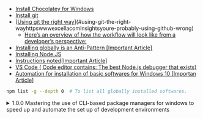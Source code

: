<!-- TOC -->

- [Install Chocolatey for Windows](#install-chocolatey-for-windows)
- [Install git](#install-git)
- [[Using git the right way]('https://www.excella.com/insights/youre-probably-using-github-wrong')](#using-git-the-right-wayhttpswwwexcellacominsightsyoure-probably-using-github-wrong)
  - [Here’s an overview of how the workflow will look like from a developer’s perspective:](#heres-an-overview-of-how-the-workflow-will-look-like-from-a-developers-perspective)
- [Installing globally is an Anti-Pattern [Important Article]](#installing-globally-is-an-anti-pattern-important-article)
- [Installing Node.JS](#installing-nodejs)
- [Instructions noted[Important Article]](#instructions-notedimportant-article)
- [VS Code ( Code editor contains: The best Node.js debugger that exists)](#vs-code--code-editor-contains-the-best-nodejs-debugger-that-exists)
- [Automation for installation of basic softwares for Windows 10 [Importan Article]](#automation-for-installation-of-basic-softwares-for-windows-10-importan-article)

<!-- /TOC -->

```bash
npm list -g --depth 0  # To list all globally installed softwares.
```
<details>
<summary>1.0.0 Mastering the use of CLI-based package managers for windows to speed up and automate the set up of development environments</summary>

# Install Chocolatey for Windows

1. Launch the start menu
2. Start typing in `PowerShell`
3. Run Windows PowerShell as Administrator

```powershell
PS> Set-ExecutionPolicy AllSigned; iex ((New-Object System.Net.WebClient).DownloadString('https://chocolatey.org/install.ps1'))
```
4. Verify your installation by executing `choco` in the `PowerShell`

# Install git

```powershell
PS> choco install git -y
PS> git --version
PS> refreshenv # You can avoid relaunching you Terminal and save some time by refreshing or sourcing your environment variables
```

# [Using git the right way]('https://www.excella.com/insights/youre-probably-using-github-wrong')

> Fully leverage all the capabilities that GitHub provides. You can cut redundancies, errors and save much need time in the process. Also we can use Review Ninja for code reviews.

Why git ??
* Your working copy and your local copy(a.k.a cloned repository) are kept separate.
* You commit your changes against your local copy and then sync your changes with the central copy(a.k.a remote repository)
* You may use [Git Command Line tools](https://git-scm.com/book/en/v2/Getting-Started-The-Command-Line) or GUI tools like [Git Extensions](https://gitextensions.github.io/) or [Tower](https://www.git-tower.com/) to interact with your local copy or the central copy. You may encounter merge conflicts along the way, where two people have changed the same line of the source code. There are robust tools available such as [kdiff3](kdiff3.sourceforge.net) or [Kaleidoscope](www.kaleidoscopeapp.com) to efficiently handle such conflicts when they happen.
* GitHub
  * it implements integrated issue tracking
  * collaborative code
  * reviewing
  * team management
  * great integrations
  * security
  * extensibility and more
  * GitHub will automatically link specific commits to issues making it much easier to locate the piece of code that fixes a specific issue.
* [Git Danger Zone 1](https://stackoverflow.com/questions/3895453/how-do-i-make-a-git-commit-in-the-past)
* [Git Danger Zone 2](https://stackoverflow.com/questions/1125968/how-do-i-force-git-pull-to-overwrite-local-files)

## Here’s an overview of how the workflow will look like from a developer’s perspective:

* When starting to work on an issue, new feature or even the most minor code change create a branch, include issue number and short description in the title whenever possible
* After creating the new branch, you can publish is without any commits so it’s visible to others for collaboration or observation
* Work on the issue, fix or new feature using the branch until its ready
* You can collaborate with others to work on the branch
* Plan to sync your branch often, at least once a day, so others can potentially pick up where you left
* Once a fix, issue, or feature is ready then create and send a Pull Request (PR) containing your changes
* A PR will be subject to a code-review (enforced via a webhook to Review Ninja)
* A PR will be subject to a successful CI run (enforced via a webhook to CI server)
* Optionally a PR may be subject to automated acceptance tests (enforced via a webhook to 3rd party service)
* You’ll only be able to merge your PR after all aforementioned checks have passed
* If a PR fails to go through all the checks, you can commit changes to the same branch and update the PR that has failed

# Installing globally is an Anti-Pattern [Important Article]

* Ex: While Node.JS Already installed, there may be a chance that Native bindings between your tool and Node have been Invalidated.
* Global tools rapidly fall out of date and project-specific tools quick go out of sync.
* Installing globally is an anti-pattern which has been replaced with better techniques. We use `npx` command for local Installation.
* To see globally installed packages. `npm list -g --depth 0`
* To uninstall global package `npm uninstall -g package-name`
* **It is recommended to uninstall all global packages and restart from scratch by installing packages locally.**

# Installing Node.JS

* Install Node 8.4 or a latest version.
* Odd number versions are mean't to be not long lived. So avoid it

```powershell
PS> choco install nodejs-lts -y # For windows
node -v                         # Verify Node Installation
npm -v                          # Verify npm
```

# Instructions noted[Important Article]

* Never upgrade your npm version using this

```bash
npm install -g npm         # Never upgrade your npm version using this
```

* Highly recommended that you use `npm-windows-upgrade` npm package to Stay Up to Date with Angular updates.

* Useful and mature CLI commands used frequently. 

```bash
npx                                      # Project specific `node_modules` folder
rimraf                                   # Useful in deleting node_modules folder( In unix: rm -rf)
npm-update                               # Reports which package have newer version or not
n                                        # To switch between node versions
http-server                              # zero-config command line HTTP server, great way to locally test static HTML/CSS
                                         # Or even the dist folder in Angular or React project
npm-windows-upgrade                      # To upgrade npm on windows
```

# VS Code ( Code editor contains: The best Node.js debugger that exists)

* Install VS code on windows

```powershell
PS> choco install VisualStudioCOde -y
PS> code .                                    # To verify VS Code installation
```

# Automation for installation of basic softwares for Windows 10 [Importan Article]

> If you deal with large teams and frequent turnover, an automation tool will pay dividends handsomely.
> These scripts do not represent a very capable or resilient solution. But basic script is good
> You can explore tools such as Puppet, Chef, Ansible and Vagrant.

* Execute `install-windows-deps.ps1` in PowerShell to install and verify dependencies on Windows

```powershell
# Run this script in an elevated command shell, using 'Run as Administator'

$title = "Execute Installation Script"
$message = "Absolutely NO WARRANTIES or GUARANTEES are provided. Are you sure you want to continue?"

$yes = New-Object System.Management.Automation.Host.ChoiceDescription "&Yes", `
    "Execute script."

$no = New-Object System.Management.Automation.Host.ChoiceDescription "&No", `
    "Do not execute script."

$options = [System.Management.Automation.Host.ChoiceDescription[]]($yes, $no)

$result = $host.ui.PromptForChoice($title, $message, $options, 1)

switch ($result)
    {
        0 {
            # This script is intentionally kept simple to demonstrate basic automation techniques.
            Write-Output "Note: This script assumes a clean environment and therefore is not resilient."
            Write-Output "Installing chocolatey"
            Set-ExecutionPolicy AllSigned; Invoke-Expression ((New-Object System.Net.WebClient).DownloadString('https://chocolatey.org/install.ps1'))

            RefreshEnv.cmd

            Write-Output "Installing Git & GitHub Desktop"
            choco install git github-desktop -y
            $gitVersion = git --version
            Write-Output "git: $gitVersion"
            Write-Output "Verify installation of GitHub Desktop manually."

            Write-Output "Installing NodeJS"
            choco install nodejs-lts -y
            $nodeVersion = node -v
            Write-Output "Node: $nodeVersion"
            Write-Output "Remember to avoid odd numbered major Node releases. Keep 8.x.x, avoid 7.x.x."
            $npmVersion = npm -v
            Write-Output "npm: $npmVersion"

            Write-Output "Installing VS Code"
            choco install VisualStudioCode -y
            Write-Output "Verify installation of VS Code manually."
        }
    1 {"Aborted."}
}
```
> To use vagrant [click here](Red-gate.com/simple-talk/sysadmin/general/automating-setup-local-developer-machine)

> End of details 1.0.0
</details>
